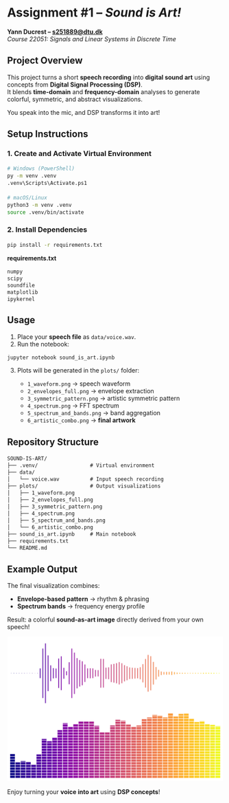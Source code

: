 # Assignment #1 – *Sound is Art!*  

**Yann Ducrest – s251889@dtu.dk**  
*Course 22051: Signals and Linear Systems in Discrete Time*  

## Project Overview  

This project turns a short **speech recording** into **digital sound art** using concepts from **Digital Signal Processing (DSP)**.  
It blends **time-domain** and **frequency-domain** analyses to generate colorful, symmetric, and abstract visualizations.  

You speak into the mic, and DSP transforms it into art!  

## Setup Instructions  

### 1. Create and Activate Virtual Environment  

```bash
# Windows (PowerShell)
py -m venv .venv
.venv\Scripts\Activate.ps1

# macOS/Linux
python3 -m venv .venv
source .venv/bin/activate
````

### 2. Install Dependencies

```bash
pip install -r requirements.txt
```

**requirements.txt**

```
numpy
scipy
soundfile
matplotlib
ipykernel
```

## Usage

1. Place your **speech file** as `data/voice.wav`.
2. Run the notebook:

```bash
jupyter notebook sound_is_art.ipynb
```

3. Plots will be generated in the `plots/` folder:

   * `1_waveform.png` → speech waveform
   * `2_envelopes_full.png` → envelope extraction
   * `3_symmetric_pattern.png` → artistic symmetric pattern
   * `4_spectrum.png` → FFT spectrum
   * `5_spectrum_and_bands.png` → band aggregation
   * `6_artistic_combo.png` → **final artwork** 

## Repository Structure

```
SOUND-IS-ART/
├── .venv/                 # Virtual environment
├── data/
│   └── voice.wav          # Input speech recording
├── plots/                 # Output visualizations
│   ├── 1_waveform.png
│   ├── 2_envelopes_full.png
│   ├── 3_symmetric_pattern.png
│   ├── 4_spectrum.png
│   ├── 5_spectrum_and_bands.png
│   └── 6_artistic_combo.png
├── sound_is_art.ipynb     # Main notebook
├── requirements.txt
└── README.md
```

## Example Output

The final visualization combines:

* **Envelope-based pattern** → rhythm & phrasing 
* **Spectrum bands** → frequency energy profile 

Result: a colorful **sound-as-art image** directly derived from your own speech!

![Artistic Visualization](plots/6_artistic_combo.png)

Enjoy turning your **voice into art** using **DSP concepts**!